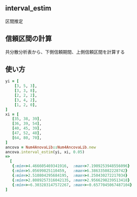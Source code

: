 interval_estim
--------------
区間推定

## 信頼区間の計算

共分散分析表から、下側信頼期間、上側信頼区間を計算する  

## 使い方

```ruby
yi = [
    [3, 5, 3],
    [3, 3, 8],
    [2, 2, 2],
    [3, 4, 2],
    [1, 2, 0],
]
xi = [
   [35, 38, 39],
   [36, 39, 54],
   [40, 45, 39],
   [47, 52, 48],
   [64, 80, 70],
]
ancova = Num4AnovaLib::Num4AncovaLib.new
ancova.interval_estim(yi, xi, 0.05)
=>
  [
   {:min=>4.466605469341916,  :max=>7.1909253948556096}
   {:min=>5.05699825110459,   :max=>6.386335082228742}
   {:min=>2.510804295684195,  :max=>4.250430272217034}
   {:min=>2.8089257316042135, :max=>2.9566298239513418}
   {:min=>-6.303283147572267, :max=>-0.6577045067487104}
]
```

